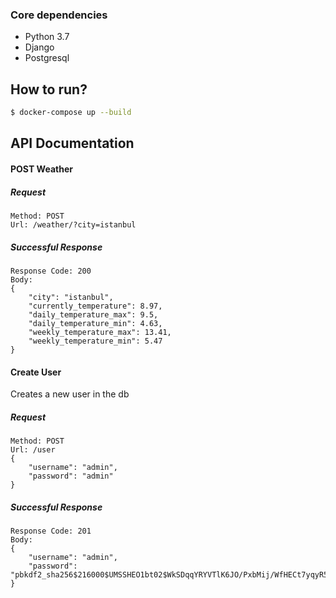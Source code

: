 ### Core dependencies
  - Python 3.7
  - Django
  - Postgresql

## How to run?
```sh
$ docker-compose up --build
```

## API Documentation
#### POST Weather

##### Request
```
Method: POST
Url: /weather/?city=istanbul
```
##### Successful Response
```
Response Code: 200
Body:   
{
    "city": "istanbul",
    "currently_temperature": 8.97,
    "daily_temperature_max": 9.5,
    "daily_temperature_min": 4.63,
    "weekly_temperature_max": 13.41,
    "weekly_temperature_min": 5.47
}
```
#### Create User
Creates a new user in the db
##### Request
```
Method: POST
Url: /user
{
    "username": "admin",
    "password": "admin"
}
```
##### Successful Response
```
Response Code: 201
Body:   
{
    "username": "admin",
    "password": "pbkdf2_sha256$216000$UMSSHEO1bt02$WkSDqqYRYVTlK6JO/PxbMij/WfHECt7yqyR5MQJMKBw="
}
```